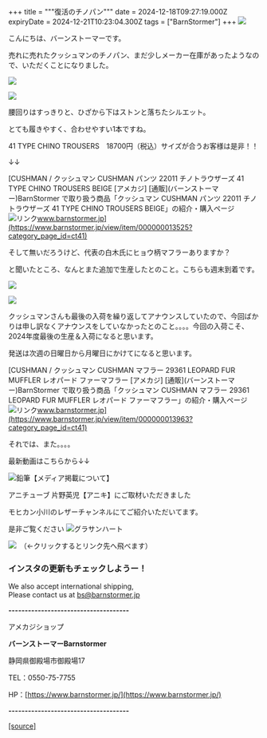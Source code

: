 +++
title = """復活のチノパン"""
date = 2024-12-18T09:27:19.000Z
expiryDate = 2024-12-21T10:23:04.300Z
tags = ["BarnStormer"]
+++
[![](https://stat.ameba.jp/user_images/20231023/16/barnstormer-go/b2/03/p/o0420015015354743273.png)](https://ameblo.jp/barnstormer-go/entry-12825670498.html)

こんにちは、バーンストーマーです。

売れに売れたクッシュマンのチノパン、まだ少しメーカー在庫があったようなので、いただくことになりました。

[![](https://stat.ameba.jp/user_images/20241213/16/barnstormer-go/ed/3e/j/o0466070015521031505.jpg)](https://stat.ameba.jp/user_images/20241213/16/barnstormer-go/ed/3e/j/o0466070015521031505.jpg)

[![](https://stat.ameba.jp/user_images/20241213/16/barnstormer-go/4b/da/j/o0466070015521031508.jpg)](https://stat.ameba.jp/user_images/20241213/16/barnstormer-go/4b/da/j/o0466070015521031508.jpg)

腰回りはすっきりと、ひざから下はストンと落ちたシルエット。

とても履きやすく、合わせやすい1本ですね。

41 TYPE CHINO TROUSERS　18700円（税込）サイズが合うお客様は是非！！

↓↓

[CUSHMAN / クッシュマン CUSHMAN パンツ 22011 チノトラウザーズ 41 TYPE CHINO TROUSERS BEIGE \[アメカジ\] \[通販\](バーンストーマー)BarnStormer で取り扱う商品「クッシュマン CUSHMAN パンツ 22011 チノトラウザーズ 41 TYPE CHINO TROUSERS BEIGE」の紹介・購入ページ![リンク](https://c.stat100.ameba.jp/ameblo/symbols/v3.20.0/svg/gray/editor_link.svg)www.barnstormer.jp](https://www.barnstormer.jp/view/item/000000013525?category_page_id=ct41)

そして無いだろうけど、代表の白木氏にヒョウ柄マフラーありますか？

と聞いたところ、なんとまた追加で生産したとのこと。こちらも週末到着です。

[![](https://stat.ameba.jp/user_images/20241202/15/barnstormer-go/bc/88/j/o0466070015516862543.jpg)](https://stat.ameba.jp/user_images/20241202/15/barnstormer-go/bc/88/j/o0466070015516862543.jpg)

[![](https://stat.ameba.jp/user_images/20241202/15/barnstormer-go/15/22/j/o0466070015516862541.jpg)](https://stat.ameba.jp/user_images/20241202/15/barnstormer-go/15/22/j/o0466070015516862541.jpg)

クッシュマンさんも最後の入荷を繰り返してアナウンスしていたので、今回ばかりは申し訳なくアナウンスをしていなかったとのこと。。。。今回の入荷こそ、2024年度最後の生産＆入荷になると思います。

発送は次週の日曜日から月曜日にかけてになると思います。

[CUSHMAN / クッシュマン CUSHMAN マフラー 29361 LEOPARD FUR MUFFLER レオパード ファーマフラー \[アメカジ\] \[通販\](バーンストーマー)BarnStormer で取り扱う商品「クッシュマン CUSHMAN マフラー 29361 LEOPARD FUR MUFFLER レオパード ファーマフラー」の紹介・購入ページ![リンク](https://c.stat100.ameba.jp/ameblo/symbols/v3.20.0/svg/gray/editor_link.svg)www.barnstormer.jp](https://www.barnstormer.jp/view/item/000000013963?category_page_id=ct41)

それでは、また。。。。

最新動画はこちらから↓↓

![鉛筆](https://stat100.ameba.jp/blog/ucs/img/char/char3/519.png)【メディア掲載について】

アニチューブ 片野英児【アニキ】にご取材いただきました

モヒカン小川のレザーチャンネルにてご紹介いただいてます。

是非ご覧ください ![グラサンハート](https://stat100.ameba.jp/blog/ucs/img/char/char3/148.png)

[![](https://stat.ameba.jp/user_images/20230412/16/barnstormer-go/6a/23/p/o0108010815269242493.png)](https://www.instagram.com/barnstormer_daily/)　（←クリックするとリンク先へ飛べます）

### インスタの更新もチェックしようー！

We also accept international shipping,  
Please contact us at bs@barnstormer.jp

**\-------------------------------------**

アメカジショップ

**バーンストーマーBarnstormer**

静岡県御殿場市御殿場17

TEL：0550-75-7755

HP：[https://www.barnstormer.jp/](https://www.barnstormer.jp/)

**\-------------------------------------**

[[source]](https://ameblo.jp/barnstormer-go/entry-12879136225.html)
